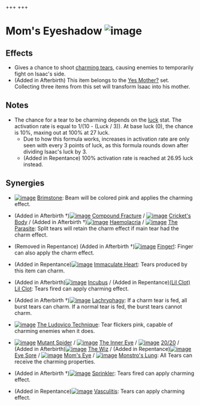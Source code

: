 +++
+++

 # Mom's Eyeshadow ![image](/image/Mom%27s_Eyeshadow.png) 


Effects
---------


* Gives a chance to shoot [charming tears](/wiki/Charm "Charm"), causing enemies to temporarily fight on Isaac's side.
* (Added in Afterbirth) This item belongs to the [Yes Mother?](/wiki/Yes_Mother%3F "Yes Mother?") set. Collecting three items from this set will transform Isaac into his mother.


Notes
-------


* The chance for a tear to be charming depends on the [luck](/wiki/Luck "Luck") stat. The activation rate is equal to 1/(10 - (Luck / 3)). At base luck (0), the chance is 10%, maxing out at 100% at 27 luck.
	+ Due to how this formula works, increases in activation rate are only seen with every 3 points of luck, as this formula rounds down after dividing Isaac's luck by 3.
	+ (Added in Repentance) 100% activation rate is reached at 26.95 luck instead.


Synergies
-----------


* [![image](/image/Brimstone.png)](/wiki/Brimstone "Brimstone") [Brimstone](/wiki/Brimstone "Brimstone"): Beam will be colored pink and applies the charming effect.


* (Added in Afterbirth †)[![image](/image/Compound_Fracture.png)](/wiki/Compound_Fracture "Compound Fracture") [Compound Fracture](/wiki/Compound_Fracture "Compound Fracture") / [![image](/image/Cricket%27s_Body.png)](/wiki/Cricket%27s_Body "Cricket's Body") [Cricket's Body](/wiki/Cricket%27s_Body "Cricket's Body") / (Added in Afterbirth †)[![image](/image/Haemolacria.png)](/wiki/Haemolacria "Haemolacria") [Haemolacria](/wiki/Haemolacria "Haemolacria") / [![image](/image/The_Parasite.png)](/wiki/The_Parasite "The Parasite") [The Parasite](/wiki/The_Parasite "The Parasite"): Split tears will retain the charm effect if main tear had the charm effect.
* (Removed in Repentance) (Added in Afterbirth †)[![image](/image/Finger!.png)](/wiki/Finger! "Finger!") [Finger!](/wiki/Finger! "Finger!"): Finger can also apply the charm effect.
* (Added in Repentance)[![image](/image/Immaculate_Heart.png)](/wiki/Immaculate_Heart "Immaculate Heart") [Immaculate Heart](/wiki/Immaculate_Heart "Immaculate Heart"): Tears produced by this item can charm.
* (Added in Afterbirth)[![image](/image/Incubus.png)](/wiki/Incubus "Incubus") [Incubus](/wiki/Incubus "Incubus") / (Added in Repentance)[(Lil Clot)](/wiki/Lil_Clot "Lil Clot") [Lil Clot](/wiki/Lil_Clot "Lil Clot"): Tears fired can apply charming effect.
* (Added in Afterbirth †)[![image](/image/Lachryphagy.png)](/wiki/Lachryphagy "Lachryphagy") [Lachryphagy](/wiki/Lachryphagy "Lachryphagy"): If a charm tear is fed, all burst tears can charm. If a normal tear is fed, the burst tears cannot charm.
* [![image](/image/The_Ludovico_Technique.png)](/wiki/The_Ludovico_Technique "The Ludovico Technique") [The Ludovico Technique](/wiki/The_Ludovico_Technique "The Ludovico Technique"): Tear flickers pink, capable of charming enemies when it does.
* [![image](/image/Mutant_Spider.png)](/wiki/Mutant_Spider "Mutant Spider") [Mutant Spider](/wiki/Mutant_Spider "Mutant Spider") / [![image](/image/The_Inner_Eye.png)](/wiki/The_Inner_Eye "The Inner Eye") [The Inner Eye](/wiki/The_Inner_Eye "The Inner Eye") / [![image](/image/20/20.png)](/wiki/20/20 "20/20") [20/20](/wiki/20/20 "20/20") / (Added in Afterbirth)[![image](/image/The_Wiz.png)](/wiki/The_Wiz "The Wiz") [The Wiz](/wiki/The_Wiz "The Wiz") / (Added in Repentance)[![image](/image/Eye_Sore.png)](/wiki/Eye_Sore "Eye Sore") [Eye Sore](/wiki/Eye_Sore "Eye Sore") / [![image](/image/Mom%27s_Eye.png)](/wiki/Mom%27s_Eye "Mom's Eye") [Mom's Eye](/wiki/Mom%27s_Eye "Mom's Eye") / [![image](/image/Monstro%27s_Lung.png)](/wiki/Monstro%27s_Lung "Monstro's Lung") [Monstro's Lung](/wiki/Monstro%27s_Lung "Monstro's Lung"): All Tears can receive the charming properties.
* (Added in Afterbirth †)[![image](/image/Sprinkler.png)](/wiki/Sprinkler "Sprinkler") [Sprinkler](/wiki/Sprinkler "Sprinkler"): Tears fired can apply charming effect.
* (Added in Repentance)[![image](/image/Vasculitis.png)](/wiki/Vasculitis "Vasculitis") [Vasculitis](/wiki/Vasculitis "Vasculitis"): Tears can apply charming effect.



